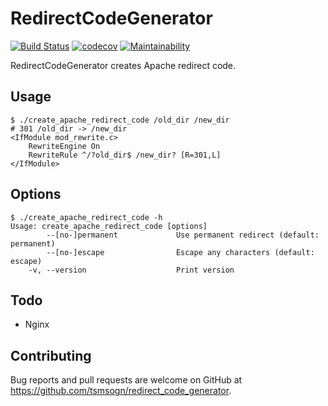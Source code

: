 # RedirectCodeGenerator

[![Build Status](https://travis-ci.org/tsmsogn/redirect_code_generator.svg?branch=master)](https://travis-ci.org/tsmsogn/redirect_code_generator)
[![codecov](https://codecov.io/gh/tsmsogn/redirect_code_generator/branch/master/graph/badge.svg)](https://codecov.io/gh/tsmsogn/redirect_code_generator)
[![Maintainability](https://api.codeclimate.com/v1/badges/5ee8d516b7ed906304bf/maintainability)](https://codeclimate.com/github/tsmsogn/redirect_code_generator/maintainability)

RedirectCodeGenerator creates Apache redirect code.

## Usage

```
$ ./create_apache_redirect_code /old_dir /new_dir
# 301 /old_dir -> /new_dir
<IfModule mod_rewrite.c>
    RewriteEngine On
    RewriteRule ^/?old_dir$ /new_dir? [R=301,L]
</IfModule>
```

## Options

```
$ ./create_apache_redirect_code -h
Usage: create_apache_redirect_code [options]
        --[no-]permanent             Use permanent redirect (default: permanent)
        --[no-]escape                Escape any characters (default: escape)
    -v, --version                    Print version
```

## Todo

- Nginx

## Contributing

Bug reports and pull requests are welcome on GitHub at https://github.com/tsmsogn/redirect_code_generator.

